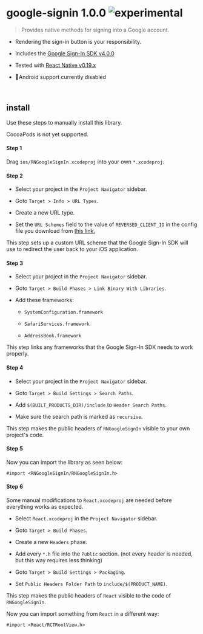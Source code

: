
# google-signin 1.0.0 ![experimental](https://img.shields.io/badge/stability-experimental-EC5315.svg?style=flat)

> Provides native methods for signing into a Google account.

- Rendering the sign-in button is your responsibility.

- Includes the [Google Sign-In SDK v4.0.0](https://developers.google.com/identity/sign-in/ios/sdk/#download_the_google_sign-in_sdk)

- Tested with [React Native v0.19.x](https://github.com/facebook/react-native)

- 🚫Android support currently disabled

&nbsp;

## install

Use these steps to manually install this library.

CocoaPods is not yet supported.

#### Step 1

Drag `ios/RNGoogleSignIn.xcodeproj` into your own `*.xcodeproj`.

#### Step 2

- Select your project in the `Project Navigator` sidebar.

- Goto `Target > Info > URL Types`.

- Create a new URL type.

- Set the `URL Schemes` field to the value of `REVERSED_CLIENT_ID` in the config file you download from [this link.](https://developers.google.com/identity/sign-in/ios/sdk/#get-config)

This step sets up a custom URL scheme that the Google Sign-In SDK will
use to redirect the user back to your iOS application.

#### Step 3

- Select your project in the `Project Navigator` sidebar.

- Goto `Target > Build Phases > Link Binary With Libraries`.

- Add these frameworks:

  - `SystemConfiguration.framework`

  - `SafariServices.framework`

  - `AddressBook.framework`

This step links any frameworks that the Google Sign-In SDK
needs to work properly.

#### Step 4

- Select your project in the `Project Navigator` sidebar.

- Goto `Target > Build Settings > Search Paths`.

- Add `$(BUILT_PRODUCTS_DIR)/include` to `Header Search Paths`.

- Make sure the search path is marked as `recursive`.

This step makes the public headers of `RNGoogleSignIn` visible
to your own project's code.

#### Step 5

Now you can import the library as seen below:

```objc
#import <RNGoogleSignIn/RNGoogleSignIn.h>
```

#### Step 6

Some manual modifications to `React.xcodeproj` are needed
before everything works as expected.

- Select `React.xcodeproj` in the `Project Navigator` sidebar.

- Goto `Target > Build Phases`.

- Create a new `Headers` phase.

- Add every `*.h` file into the `Public` section.
  (not every header is needed, but this way requires less thinking)

- Goto `Target > Build Settings > Packaging`.

- Set `Public Headers Folder Path` to `include/$(PRODUCT_NAME)`.

This step makes the public headers of `React` visible
to the code of `RNGoogleSignIn`.

Now you can import something from `React` in a different way:

```objc
#import <React/RCTRootView.h>
```

&nbsp;
